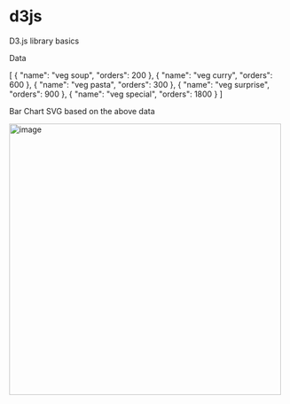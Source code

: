 # d3js

D3.js library basics

Data

[
{
"name": "veg soup",
"orders": 200
},
{
"name": "veg curry",
"orders": 600
},
{
"name": "veg pasta",
"orders": 300
},
{
"name": "veg surprise",
"orders": 900
},
{
"name": "veg special",
"orders": 1800
}
]

Bar Chart SVG based on the above data

<img width="490" alt="image" src="https://github.com/saikrishnareddykatta/d3js/assets/45930992/5692efeb-52d7-4216-a9c7-cee3fea4114d">
